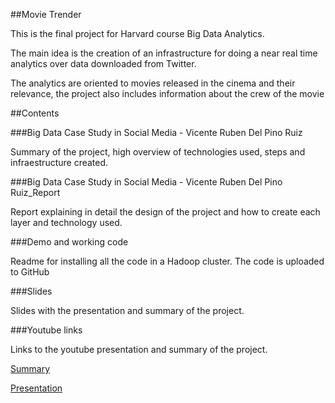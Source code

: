 ##Movie Trender

This is the final project for Harvard course Big Data Analytics.

The main idea is the creation of an infrastructure for doing a near real time analytics over data downloaded from Twitter. 

The analytics are oriented to movies released in the cinema and their relevance, the project also includes information about the crew of the movie 

##Contents

###Big Data Case Study in Social Media - Vicente Ruben Del Pino Ruiz

Summary of the project, high overview of technologies used, steps and infraestructure created.

###Big Data Case Study in Social Media - Vicente Ruben Del Pino Ruiz_Report

Report explaining in detail the design of the project and how to create each layer and technology used. 

###Demo and working code

Readme for installing all the code in a Hadoop cluster.
The code is uploaded to GitHub

###Slides

Slides with the presentation and summary of the project.

###Youtube links

Links to the youtube presentation and summary of the project.

[Summary](http://www.youtube.com/watch?v=vRZLd0zcc7w "Summary")

[Presentation](http://www.youtube.com/watch?v=g44yqpxVSuU "Presentation")



 




